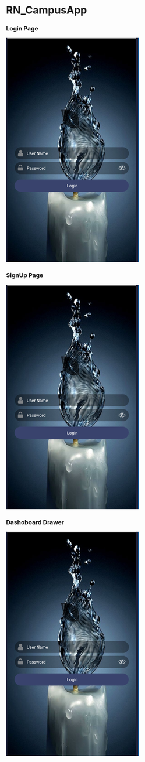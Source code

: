# RN_CampusApp


### Login Page  
![alt text][logo]

[logo]: https://github.com/HMUsama/RN_CampusApp/blob/master/assets/Login.PNG "Logo Title Text 2"

### SignUp Page  
![alt text][logo]

[logo]: https://github.com/HMUsama/RN_CampusApp/blob/master/assets/signup.PNG " SignUp"

### Dashoboard Drawer  
![alt text][logo]

[logo]: https://github.com/HMUsama/RN_CampusApp/blob/master/assets/Drawer.PNG " SignUp"